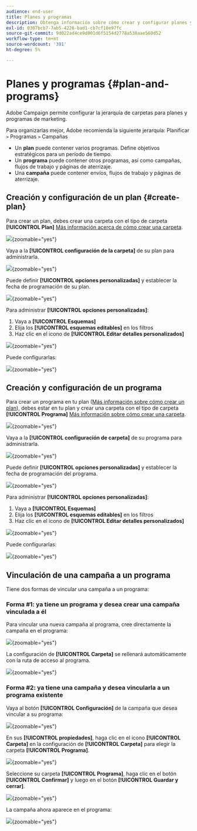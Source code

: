 ```yaml
---
audience: end-user
title: Planes y programas
description: Obtenga información sobre cómo crear y configurar planes y programas en Adobe Campaign
exl-id: 0307bcb7-7ab5-4226-bad1-cb7cf10e97fc
source-git-commit: 9d022ad4ce9d001d6f5154d2778a538aae560d52
workflow-type: tm+mt
source-wordcount: '391'
ht-degree: 5%

---
```


# Planes y programas {#plan-and-programs}

Adobe Campaign permite configurar la jerarquía de carpetas para planes y programas de marketing.

Para organizarlas mejor, Adobe recomienda la siguiente jerarquía: Planificar `>` Programas `>` Campañas

* Un **plan** puede contener varios programas. Define objetivos estratégicos para un período de tiempo.
* Un **programa** puede contener otros programas, así como campañas, flujos de trabajo y páginas de aterrizaje.
* Una **campaña** puede contener envíos, flujos de trabajo y páginas de aterrizaje.

## Creación y configuración de un plan {#create-plan}

Para crear un plan, debes crear una carpeta con el tipo de carpeta **[!UICONTROL Plan]** [Más información acerca de cómo crear una carpeta](../get-started/work-with-folders.md).

![](assets/plan_create.png){zoomable="yes"}

Vaya a la **[!UICONTROL configuración de la carpeta]** de su plan para administrarla.

![](assets/plan_settings.png){zoomable="yes"}

Puede definir **[!UICONTROL opciones personalizadas]** y establecer la fecha de programación de su plan.

![](assets/plan_options.png){zoomable="yes"}

Para administrar **[!UICONTROL opciones personalizadas]**:

1. Vaya a **[!UICONTROL Esquemas]**
1. Elija los **[!UICONTROL esquemas editables]** en los filtros
1. Haz clic en el icono de **[!UICONTROL Editar detalles personalizados]**

![](assets/plan_edit.png){zoomable="yes"}

Puede configurarlas:

![](assets/plan_customfields.png){zoomable="yes"}

## Creación y configuración de un programa

Para crear un programa en tu plan ([Más información sobre cómo crear un plan](#create-plan)), debes estar en tu plan y crear una carpeta con el tipo de carpeta **[!UICONTROL Programa]** [Más información sobre cómo crear una carpeta](../get-started/work-with-folders.md).

![](assets/program_create.png){zoomable="yes"}

Vaya a la **[!UICONTROL configuración de carpeta]** de su programa para administrarla.

![](assets/program_settings.png){zoomable="yes"}

Puede definir **[!UICONTROL opciones personalizadas]** y establecer la fecha de programación del programa.

![](assets/program_options.png){zoomable="yes"}

Para administrar **[!UICONTROL opciones personalizadas]**:

1. Vaya a **[!UICONTROL Esquemas]**
1. Elija los **[!UICONTROL esquemas editables]** en los filtros
1. Haz clic en el icono de **[!UICONTROL Editar detalles personalizados]**

![](assets/program_edit.png){zoomable="yes"}

Puede configurarlas:

![](assets/program_customfields.png){zoomable="yes"}

## Vinculación de una campaña a un programa

Tiene dos formas de vincular una campaña a un programa:

### Forma #1: ya tiene un programa y desea crear una campaña vinculada a él

Para vincular una nueva campaña al programa, cree directamente la campaña en el programa:

![](assets/program_campaign_create.png){zoomable="yes"}

La configuración de **[!UICONTROL Carpeta]** se rellenará automáticamente con la ruta de acceso al programa.

![](assets/program_campaign_folder.png){zoomable="yes"}

### Forma #2: ya tiene una campaña y desea vincularla a un programa existente

Vaya al botón **[!UICONTROL Configuración]** de la campaña que desea vincular a su programa:

![](assets/campaign_settings.png){zoomable="yes"}

En sus **[!UICONTROL propiedades]**, haga clic en el icono **[!UICONTROL Carpeta]** en la configuración de **[!UICONTROL Carpeta]** para elegir la carpeta **[!UICONTROL Programa]**.

![](assets/campaign_folder.png){zoomable="yes"}

Seleccione su carpeta **[!UICONTROL Programa]**, haga clic en el botón **[!UICONTROL Confirmar]** y luego en el botón **[!UICONTROL Guardar y cerrar]**.

![](assets/campaign_linked.png){zoomable="yes"}

La campaña ahora aparece en el programa:

![](assets/campaign_in_program.png){zoomable="yes"}
